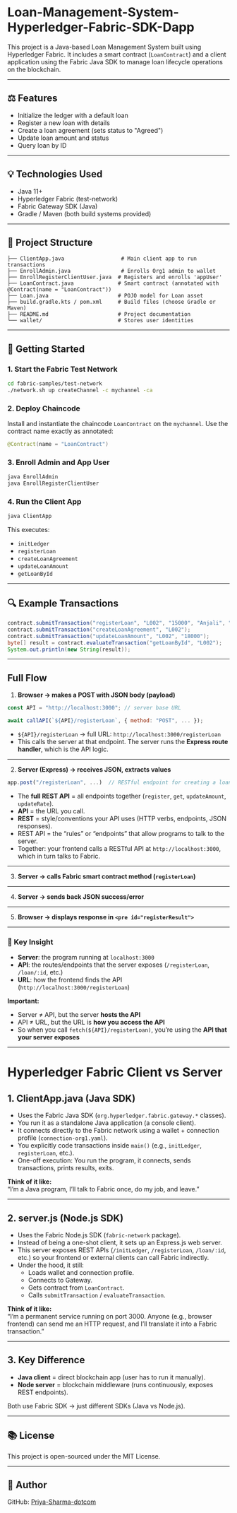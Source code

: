 # Loan-Management-System-Hyperledger-Fabric-SDK-Dapp

This project is a Java-based Loan Management System built using Hyperledger Fabric. It includes a smart contract (`LoanContract`) and a client application using the Fabric Java SDK to manage loan lifecycle operations on the blockchain.

---

## ⚖️ Features

* Initialize the ledger with a default loan
* Register a new loan with details
* Create a loan agreement (sets status to "Agreed")
* Update loan amount and status
* Query loan by ID

---

## 💡 Technologies Used

* Java 11+
* Hyperledger Fabric (test-network)
* Fabric Gateway SDK (Java)
* Gradle / Maven (both build systems provided)

---

## 📁 Project Structure

```
├── ClientApp.java                  # Main client app to run transactions
├── EnrollAdmin.java                # Enrolls Org1 admin to wallet
├── EnrollRegisterClientUser.java  # Registers and enrolls 'appUser'
├── LoanContract.java              # Smart contract (annotated with @Contract(name = "LoanContract"))
├── Loan.java                      # POJO model for Loan asset
├── build.gradle.kts / pom.xml     # Build files (choose Gradle or Maven)
├── README.md                      # Project documentation
└── wallet/                        # Stores user identities
```

---

## 🚀 Getting Started

### 1. Start the Fabric Test Network

```bash
cd fabric-samples/test-network
./network.sh up createChannel -c mychannel -ca
```

### 2. Deploy Chaincode

Install and instantiate the chaincode `LoanContract` on the `mychannel`. Use the contract name exactly as annotated:

```java
@Contract(name = "LoanContract")
```

### 3. Enroll Admin and App User

```bash
java EnrollAdmin
java EnrollRegisterClientUser
```

### 4. Run the Client App

```bash
java ClientApp
```

This executes:

* `initLedger`
* `registerLoan`
* `createLoanAgreement`
* `updateLoanAmount`
* `getLoanById`

---

## 🔍 Example Transactions

```java
contract.submitTransaction("registerLoan", "L002", "15000", "Anjali", "HDFC", "7.2");
contract.submitTransaction("createLoanAgreement", "L002");
contract.submitTransaction("updateLoanAmount", "L002", "18000");
byte[] result = contract.evaluateTransaction("getLoanById", "L002");
System.out.println(new String(result));
```



---

## Full Flow

1. **Browser → makes a POST with JSON body (payload)**

```javascript
const API = "http://localhost:3000"; // server base URL

await callAPI(`${API}/registerLoan`, { method: "POST", ... });
```

* `${API}/registerLoan` → full URL: `http://localhost:3000/registerLoan`
* This calls the server at that endpoint. The server runs the **Express route handler**, which is the API logic.

---

2. **Server (Express) → receives JSON, extracts values**

```javascript
app.post("/registerLoan", ...)  // RESTful endpoint for creating a loan
```

* The **full REST API** = all endpoints together (`register`, `get`, `updateAmount`, `updateRate`).
* **API** = the URL you call.
* **REST** = style/conventions your API uses (HTTP verbs, endpoints, JSON responses).
* REST API = the “rules” or “endpoints” that allow programs to talk to the server.
* Together: your frontend calls a RESTful API at `http://localhost:3000`, which in turn talks to Fabric.

---

3. **Server → calls Fabric smart contract method (`registerLoan`)**

---

4. **Server → sends back JSON success/error**

---

5. **Browser → displays response in `<pre id="registerResult">`**

---

### 🔑 Key Insight

* **Server**: the program running at `localhost:3000`
* **API**: the routes/endpoints that the server exposes (`/registerLoan`, `/loan/:id`, etc.)
* **URL**: how the frontend finds the API (`http://localhost:3000/registerLoan`)

**Important:**

* Server ≠ API, but the server **hosts the API**
* API ≠ URL, but the URL is **how you access the API**
* So when you call `fetch(${API}/registerLoan)`, you’re using the **API that your server exposes**

---
# Hyperledger Fabric Client vs Server

## 1. ClientApp.java (Java SDK)

- Uses the Fabric Java SDK (`org.hyperledger.fabric.gateway.*` classes).
- You run it as a standalone Java application (a console client).
- It connects directly to the Fabric network using a wallet + connection profile (`connection-org1.yaml`).
- You explicitly code transactions inside `main()` (e.g., `initLedger`, `registerLoan`, etc.).
- One-off execution: You run the program, it connects, sends transactions, prints results, exits.

**Think of it like:**  
“I’m a Java program, I’ll talk to Fabric once, do my job, and leave.”

---

## 2. server.js (Node.js SDK)

- Uses the Fabric Node.js SDK (`fabric-network` package).
- Instead of being a one-shot client, it sets up an Express.js web server.
- This server exposes REST APIs (`/initLedger`, `/registerLoan`, `/loan/:id`, etc.) so your frontend or external clients can call Fabric indirectly.
- Under the hood, it still:
  - Loads wallet and connection profile.
  - Connects to Gateway.
  - Gets contract from `LoanContract`.
  - Calls `submitTransaction` / `evaluateTransaction`.

**Think of it like:**  
“I’m a permanent service running on port 3000. Anyone (e.g., browser frontend) can send me an HTTP request, and I’ll translate it into a Fabric transaction.”

---

## 3. Key Difference

- **Java client** = direct blockchain app (user has to run it manually).  
- **Node server** = blockchain middleware (runs continuously, exposes REST endpoints).  

Both use Fabric SDK → just different SDKs (Java vs Node.js).



---

## 📚 License

This project is open-sourced under the MIT License.

---

## 👤 Author

GitHub: [Priya-Sharma-dotcom](https://github.com/Priya-Sharma-dotcom)

